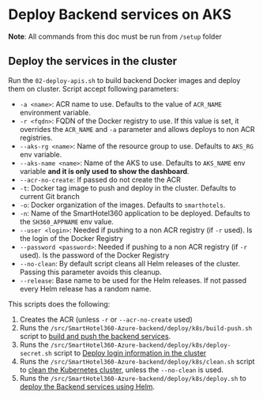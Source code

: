 # Deploy Backend services on AKS

**Note**: All commands from this doc must be run from `/setup` folder

## Deploy the services in the cluster

Run the `02-deploy-apis.sh` to build backend Docker images and deploy them on cluster. Script accept following parameters:

* `-a <name>`: ACR name to use. Defaults to the value of `ACR_NAME` environment variable.
* `-r <fqdn>`: FQDN of the Docker registry to use. If this value is set, it overrides the `ACR_NAME` and `-a` parameter and allows deploys to non ACR registries.
* `--aks-rg <name>`: Name of the resource group to use. Defaults to `AKS_RG` env variable.
* `--aks-name <name>`: Name of the AKS to use. Defaults to `AKS_NAME` env variable **and it is only used to show the dashboard**.
* `--acr-no-create`: If passed do not create the ACR
* `-t`: Docker tag image to push and deploy in the cluster. Defaults to current Git branch
* `-o`: Docker organization of the images. Defaults to `smarthotels`.
* `-n`: Name of the SmartHotel360 application to be deployed. Defaults to the `SH360_APPNAME` env value.
* `--user <login>`: Needed if pushing to a non ACR registry (if `-r` used). Is the login of the Docker Registry
* `--password <password>`: Needed if pushing to a non ACR registry (if `-r` used). Is the password of the Docker Registry
* `--no-clean`: By default script cleans all Helm releases of the cluster. Passing this parameter avoids this cleanup.
* `--release`: Base name to be used for the Helm releases. If not passed every Helm release has a random name.

This scripts does the following:

1. Creates the ACR (unless `-r` or `--acr-no-create` used)
2. Runs the `/src/SmartHotel360-Azure-backend/deploy/k8s/build-push.sh` script to [build and push the backend services](../../src/SmartHotel360-Azure-backend/docs/build-and-push.md).
3. Runs the `/src/SmartHotel360-Azure-backend/deploy/k8s/deploy-secret.sh` script to [Deploy login information in the cluster](../../src/SmartHotel360-Azure-backend/docs/deploy-secret.md)
4. Runs the `/src/SmartHotel360-Azure-backend/deploy/k8s/clean.sh` script to [clean the Kubernetes cluster](../../src/SmartHotel360-Azure-backend/docs/clean-cluster.md), unless the `--no-clean` is used.
5. Runs the  `/src/SmartHotel360-Azure-backend/deploy/k8s/deploy.sh` to [deploy the Backend services using Helm](.backend/deploy.md).

